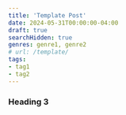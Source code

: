 ```yaml
---
title: 'Template Post'
date: 2024-05-31T00:00:00-04:00
draft: true
searchHidden: true
genres: genre1, genre2
# url: /template/
tags: 
- tag1
- tag2
---
```



### Heading 3
